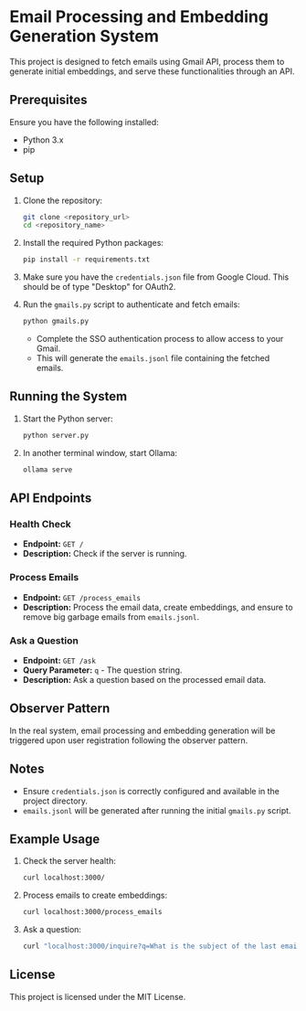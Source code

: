 # Email Processing and Embedding Generation System

This project is designed to fetch emails using Gmail API, process them to generate initial embeddings, and serve these functionalities through an API.

## Prerequisites

Ensure you have the following installed:

- Python 3.x
- pip

## Setup

1. Clone the repository:

    ```bash
    git clone <repository_url>
    cd <repository_name>
    ```

2. Install the required Python packages:

    ```bash
    pip install -r requirements.txt
    ```

3. Make sure you have the `credentials.json` file from Google Cloud. This should be of type "Desktop" for OAuth2.

4. Run the `gmails.py` script to authenticate and fetch emails:

    ```bash
    python gmails.py
    ```

    - Complete the SSO authentication process to allow access to your Gmail.
    - This will generate the `emails.jsonl` file containing the fetched emails.

## Running the System

1. Start the Python server:

    ```bash
    python server.py
    ```

2. In another terminal window, start Ollama:

    ```bash
    ollama serve
    ```

## API Endpoints

### Health Check

- **Endpoint:** `GET /`
- **Description:** Check if the server is running.

### Process Emails

- **Endpoint:** `GET /process_emails`
- **Description:** Process the email data, create embeddings, and ensure to remove big garbage emails from `emails.jsonl`.

### Ask a Question

- **Endpoint:** `GET /ask`
- **Query Parameter:** `q` - The question string.
- **Description:** Ask a question based on the processed email data.

## Observer Pattern

In the real system, email processing and embedding generation will be triggered upon user registration following the observer pattern.

## Notes

- Ensure `credentials.json` is correctly configured and available in the project directory.
- `emails.jsonl` will be generated after running the initial `gmails.py` script.

## Example Usage

1. Check the server health:

    ```bash
    curl localhost:3000/
    ```

2. Process emails to create embeddings:

    ```bash
    curl localhost:3000/process_emails
    ```

3. Ask a question:

    ```bash
    curl "localhost:3000/inquire?q=What is the subject of the last email?"
    ```

## License

This project is licensed under the MIT License.
